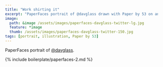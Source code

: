 ```yaml
---
title: "Work shirting it"
excerpt: "PaperFaces portrait of @davglass drawn with Paper by 53 on an iPad."
image: 
  path: &image /assets/images/paperfaces-davglass-twitter-lg.jpg 
  feature: *image
  thumb: /assets/images/paperfaces-davglass-twitter-150.jpg
tags: [portrait, illustration, Paper by 53]
---
```


PaperFaces portrait of [@davglass](http://twitter.com/davglass).

{% include boilerplate/paperfaces-2.md %}
